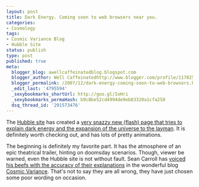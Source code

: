 ```yaml
---
layout: post
title: Dark Energy. Coming soon to web browsers near you.
categories:
- Cosmology
tags:
- Cosmic Variance Blog
- Hubble Site
status: publish
type: post
published: true
meta:
  blogger_blog: awellcaffeinatedblog.blogspot.com
  blogger_author: Well Caffeinatedhttp://www.blogger.com/profile/11702561087478866823noreply@blogger.com
  blogger_permalink: /2007/12/dark-energy-coming-soon-to-web-browsers.html
  _edit_last: '4795594'
  _sexybookmarks_shortUrl: http://goo.gl/IoHri
  _sexybookmarks_permaHash: b9c8be52cd4994de9eb83320a1cfa250
  dsq_thread_id: '291573476'
---
```

The <a href="http://hubblesite.org/">Hubble site</a> has created a <a href="http://hubblesite.org/hubble_discoveries/dark_energy/">very snazzy new (flash) page that tries to explain dark energy and the expansion of the universe to the layman</a>. It is definitely worth checking out, and has lots of pretty animations.

The beginning is definitely my favorite part. It has the atmosphere of an epic theatrical trailer, hinting on doomsday scenarios. Though, viewer be warned, even the Hubble site is not without fault. Sean Carroll has <a href="http://cosmicvariance.com/2007/12/10/a-dark-misleading-force/">voiced his beefs with the accuracy of their explanations</a> in the wonderful blog <a href="http://www.cosmicvariance.com/">Cosmic Variance</a>. That's not to say they are all wrong, they have just chosen some poor wording on occasion.
